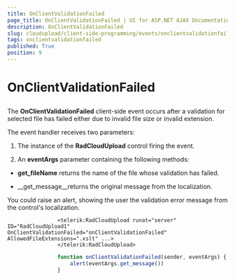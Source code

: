 ```yaml
---
title: OnClientValidationFailed
page_title: OnClientValidationFailed | UI for ASP.NET AJAX Documentation
description: OnClientValidationFailed
slug: cloudupload/client-side-programming/events/onclientvalidationfailed
tags: onclientvalidationfailed
published: True
position: 9
---
```


# OnClientValidationFailed



## 

The __OnClientValidationFailed__ client-side event occurs after a validation for selected file has failed either due to invalid file size or invalid extension.

The event handler receives two parameters:

1. The instance of the __RadCloudUpload__ control firing the event.

1. An __eventArgs__ parameter containing the following methods:

* __get_fileName__ returns the name of the file whose validation has failed.

* __get_message__returns the original message from the localization.

You could raise an alert, showing the user the validation error message from the control's localization.

````ASPNET
	            <telerik:RadCloudUpload runat="server" ID="RadCloudUpload1" OnClientValidationFailed="onClientValidationFailed" AllowedFileExtensions=".xslt" ...>
	            </telerik:RadCloudUpload>
````



````JavaScript
	            function onClientValidationFailed(sender, eventArgs) {
	                alert(eventArgs.get_message())
	            }
````


